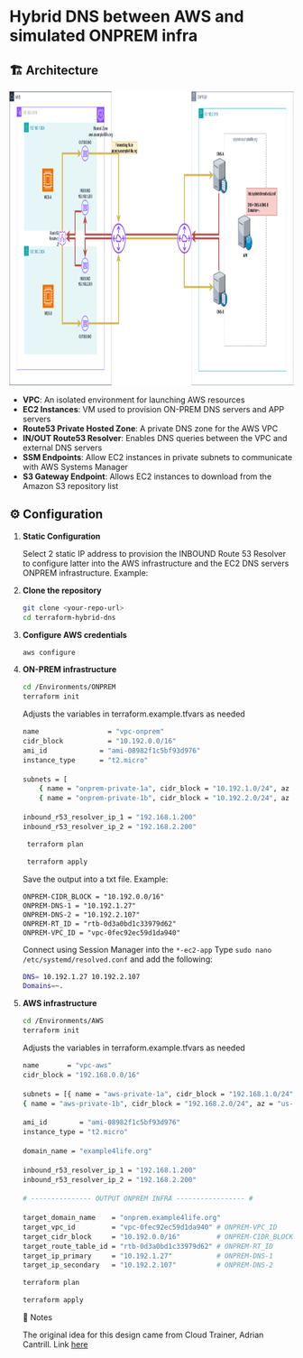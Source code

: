 # Hybrid DNS between AWS and simulated ONPREM infra

## 🏗️ Architecture
<img width="800" height="521" alt="image" src="https://github.com/lfvaldezit/terraform-hybrid-dns/blob/main/image.png" />

- **VPC**: An isolated environment for launching AWS resources
- **EC2 Instances**: VM used to provision ON-PREM DNS servers and APP servers
- **Route53 Private Hosted Zone**: A private DNS zone for the AWS VPC
- **IN/OUT Route53 Resolver**: Enables DNS queries between the VPC and external DNS servers
- **SSM Endpoints**: Allow EC2 instances in private subnets to communicate with AWS Systems Manager
- **S3 Gateway Endpoint**: Allows EC2 instances to download from the Amazon S3 repository list

## ⚙️ Configuration

1. **Static Configuration**

    Select 2 static IP address to provision the INBOUND Route 53 Resolver to configure latter into the AWS infrastructure
    and the EC2 DNS servers ONPREM infrastructure. Example:
  
2. **Clone the repository**

   ```bash
   git clone <your-repo-url>
   cd terraform-hybrid-dns
   ```
3. **Configure AWS credentials**

   ```bash
   aws configure
   ```

4. **ON-PREM infrastructure**

   ```bash
   cd /Environments/ONPREM
   terraform init
   ```
   Adjusts the variables in terraform.example.tfvars as needed

    ```bash
    name                 = "vpc-onprem"
    cidr_block           = "10.192.0.0/16"
    ami_id             = "ami-08982f1c5bf93d976"
    instance_type      = "t2.micro"

    subnets = [
        { name = "onprem-private-1a", cidr_block = "10.192.1.0/24", az = "us-east-1a" },
        { name = "onprem-private-1b", cidr_block = "10.192.2.0/24", az = "us-east-1b" }]

    inbound_r53_resolver_ip_1 = "192.168.1.200"
    inbound_r53_resolver_ip_2 = "192.168.2.200"
   ```

   ```bash
    terraform plan
   ```

   ```bash
    terraform apply
   ```

   Save the output  into a txt file. Example:
    ```hcl
    ONPREM-CIDR_BLOCK = "10.192.0.0/16"
    ONPREM-DNS-1 = "10.192.1.27"
    ONPREM-DNS-2 = "10.192.2.107"
    ONPREM-RT_ID = "rtb-0d3a0bd1c33979d62"
    ONPREM-VPC_ID = "vpc-0fec92ec59d1da940"
    ```

   Connect using Session Manager into the  `*-ec2-app` 
   Type `sudo nano /etc/systemd/resolved.conf` and add the following:

    ```bash
    DNS= 10.192.1.27 10.192.2.107
    Domains=~.
    ```

5. **AWS infrastructure**

   ```bash
   cd /Environments/AWS
   terraform init
   ```
    Adjusts the variables in terraform.example.tfvars as needed

    ```bash
    name       = "vpc-aws"
    cidr_block = "192.168.0.0/16"

    subnets = [{ name = "aws-private-1a", cidr_block = "192.168.1.0/24", az = "us-east-1a" },
    { name = "aws-private-1b", cidr_block = "192.168.2.0/24", az = "us-east-1b" }]

    ami_id        = "ami-08982f1c5bf93d976"
    instance_type = "t2.micro"

    domain_name = "example4life.org"

    inbound_r53_resolver_ip_1 = "192.168.1.200"
    inbound_r53_resolver_ip_2 = "192.168.2.200"

    # --------------- OUTPUT ONPREM INFRA ----------------- #

    target_domain_name    = "onprem.example4life.org"
    target_vpc_id         = "vpc-0fec92ec59d1da940" # ONPREM-VPC_ID
    target_cidr_block     = "10.192.0.0/16"         # ONPREM-CIDR_BLOCK
    target_route_table_id = "rtb-0d3a0bd1c33979d62" # ONPREM-RT_ID
    target_ip_primary     = "10.192.1.27"           # ONPREM-DNS-1
    target_ip_secondary   = "10.192.2.107"          # ONPREM-DNS-2
     ```

    ```bash
    terraform plan
    ```

    ```bash
    terraform apply
    ```
    📝 Notes

    The original idea for this design came from Cloud Trainer, Adrian Cantrill. Link [here](https://github.com/acantril/learn-cantrill-io-labs/tree/master/aws-hybrid-dns)